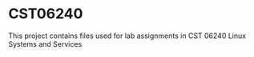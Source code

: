 # CST06240
This project contains files used for lab assignments in CST 06240 Linux Systems and Services

